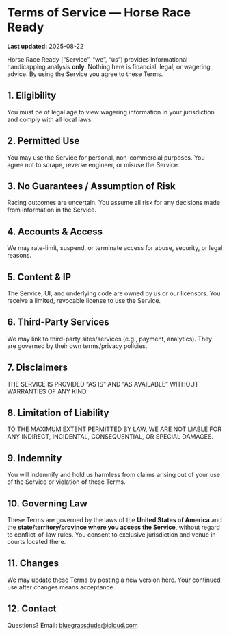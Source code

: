 # Terms of Service — Horse Race Ready

**Last updated:** 2025-08-22

Horse Race Ready (“Service”, “we”, “us”) provides informational handicapping analysis **only**. Nothing here is financial, legal, or wagering advice. By using the Service you agree to these Terms.

## 1. Eligibility
You must be of legal age to view wagering information in your jurisdiction and comply with all local laws.

## 2. Permitted Use
You may use the Service for personal, non-commercial purposes. You agree not to scrape, reverse engineer, or misuse the Service.

## 3. No Guarantees / Assumption of Risk
Racing outcomes are uncertain. You assume all risk for any decisions made from information in the Service.

## 4. Accounts & Access
We may rate-limit, suspend, or terminate access for abuse, security, or legal reasons.

## 5. Content & IP
The Service, UI, and underlying code are owned by us or our licensors. You receive a limited, revocable license to use the Service.

## 6. Third-Party Services
We may link to third-party sites/services (e.g., payment, analytics). They are governed by their own terms/privacy policies.

## 7. Disclaimers
THE SERVICE IS PROVIDED “AS IS” AND “AS AVAILABLE” WITHOUT WARRANTIES OF ANY KIND.

## 8. Limitation of Liability
TO THE MAXIMUM EXTENT PERMITTED BY LAW, WE ARE NOT LIABLE FOR ANY INDIRECT, INCIDENTAL, CONSEQUENTIAL, OR SPECIAL DAMAGES.

## 9. Indemnity
You will indemnify and hold us harmless from claims arising out of your use of the Service or violation of these Terms.

## 10. Governing Law
These Terms are governed by the laws of the **United States of America** and the **state/territory/province where you access the Service**, without regard to conflict-of-law rules. You consent to exclusive jurisdiction and venue in courts located there.

## 11. Changes
We may update these Terms by posting a new version here. Your continued use after changes means acceptance.

## 12. Contact
Questions? Email: [bluegrassdude@icloud.com](mailto:bluegrassdude@icloud.com?subject=Horse%20Race%20Ready%20Support)
